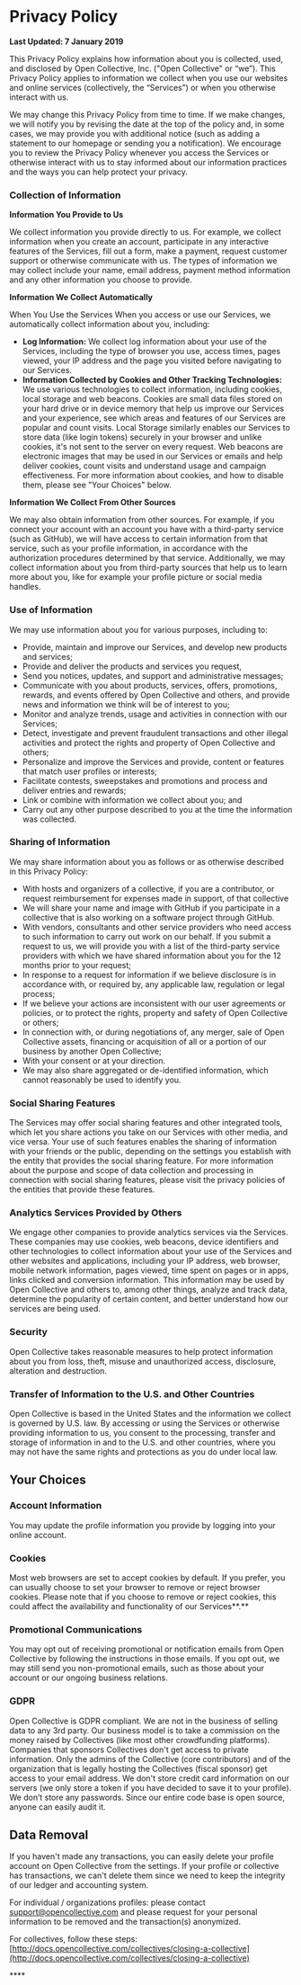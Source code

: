 # Privacy Policy

**Last Updated: 7 January 2019**

This Privacy Policy explains how information about you is collected, used, and disclosed by Open Collective, Inc. \("Open Collective" or “we”\). This Privacy Policy applies to information we collect when you use our websites and online services \(collectively, the “Services”\) or when you otherwise interact with us.

We may change this Privacy Policy from time to time. If we make changes, we will notify you by revising the date at the top of the policy and, in some cases, we may provide you with additional notice \(such as adding a statement to our homepage or sending you a notification\). We encourage you to review the Privacy Policy whenever you access the Services or otherwise interact with us to stay informed about our information practices and the ways you can help protect your privacy.

### Collection of Information

**Information You Provide to Us**

We collect information you provide directly to us. For example, we collect information when you create an account, participate in any interactive features of the Services, fill out a form, make a payment, request customer support or otherwise communicate with us. The types of information we may collect include your name, email address, payment method information and any other information you choose to provide.

**Information We Collect Automatically**

When You Use the Services When you access or use our Services, we automatically collect information about you, including:

* **Log Information:** We collect log information about your use of the Services, including the type of browser you use, access times, pages viewed, your IP address and the page you visited before navigating to our Services.
* **Information Collected by Cookies and Other Tracking Technologies:** We use various technologies to collect information, including cookies, local storage and web beacons. Cookies are small data files stored on your hard drive or in device memory that help us improve our Services and your experience, see which areas and features of our Services are popular and count visits. Local Storage similarly enables our Services to store data \(like login tokens\) securely in your browser and unlike cookies, it's not sent to the server on every request. Web beacons are electronic images that may be used in our Services or emails and help deliver cookies, count visits and understand usage and campaign effectiveness. For more information about cookies, and how to disable them, please see "Your Choices" below.

**Information We Collect From Other Sources**

We may also obtain information from other sources. For example, if you connect your account with an account you have with a third-party service \(such as GitHub\), we will have access to certain information from that service, such as your profile information, in accordance with the authorization procedures determined by that service. Additionally, we may collect information about you from third-party sources that help us to learn more about you, like for example your profile picture or social media handles.

### Use of Information

We may use information about you for various purposes, including to:

* Provide, maintain and improve our Services, and develop new products and services;
* Provide and deliver the products and services you request,
* Send you notices, updates, and support and administrative messages;
* Communicate with you about products, services, offers, promotions, rewards, and events offered by Open Collective and others, and provide news and information we think will be of interest to you;
* Monitor and analyze trends, usage and activities in connection with our Services;
* Detect, investigate and prevent fraudulent transactions and other illegal activities and protect the rights and property of Open Collective and others;
* Personalize and improve the Services and provide, content or features that match user profiles or interests;
* Facilitate contests, sweepstakes and promotions and process and deliver entries and rewards;
* Link or combine with information we collect about you; and
* Carry out any other purpose described to you at the time the information was collected.

### Sharing of Information

We may share information about you as follows or as otherwise described in this Privacy Policy:

* With hosts and organizers of a collective, if you are a contributor, or request reimbursement for expenses made in support, of that collective
* We will share your name and image with GitHub if you participate in a collective that is also working on a software project through GitHub.
* With vendors, consultants and other service providers who need access to such information to carry out work on our behalf. If you submit a request to us, we will provide you with a list of the third-party service providers with which we have shared information about you for the 12 months prior to your request;
* In response to a request for information if we believe disclosure is in accordance with, or required by, any applicable law, regulation or legal process;
* If we believe your actions are inconsistent with our user agreements or policies, or to protect the rights, property and safety of Open Collective or others;
* In connection with, or during negotiations of, any merger, sale of Open Collective assets, financing or acquisition of all or a portion of our business by another Open Collective;
* With your consent or at your direction.
* We may also share aggregated or de-identified information, which cannot reasonably be used to identify you.

### Social Sharing Features

The Services may offer social sharing features and other integrated tools, which let you share actions you take on our Services with other media, and vice versa. Your use of such features enables the sharing of information with your friends or the public, depending on the settings you establish with the entity that provides the social sharing feature. For more information about the purpose and scope of data collection and processing in connection with social sharing features, please visit the privacy policies of the entities that provide these features.

### Analytics Services Provided by Others

We engage other companies to provide analytics services via the Services. These companies may use cookies, web beacons, device identifiers and other technologies to collect information about your use of the Services and other websites and applications, including your IP address, web browser, mobile network information, pages viewed, time spent on pages or in apps, links clicked and conversion information. This information may be used by Open Collective and others to, among other things, analyze and track data, determine the popularity of certain content, and better understand how our services are being used.

### Security

Open Collective takes reasonable measures to help protect information about you from loss, theft, misuse and unauthorized access, disclosure, alteration and destruction.

### Transfer of Information to the U.S. and Other Countries

Open Collective is based in the United States and the information we collect is governed by U.S. law. By accessing or using the Services or otherwise providing information to us, you consent to the processing, transfer and storage of information in and to the U.S. and other countries, where you may not have the same rights and protections as you do under local law.

## Your Choices

### **Account Information**

You may update the profile information you provide by logging into your online account.

### **Cookies**

Most web browsers are set to accept cookies by default. If you prefer, you can usually choose to set your browser to remove or reject browser cookies. Please note that if you choose to remove or reject cookies, this could affect the availability and functionality of our Services**.**

### **Promotional Communications**

You may opt out of receiving promotional or notification emails from Open Collective by following the instructions in those emails. If you opt out, we may still send you non-promotional emails, such as those about your account or our ongoing business relations.

### GDPR

Open Collective is GDPR compliant. We are not in the business of selling data to any 3rd party. Our business model is to take a commission on the money raised by Collectives \(like most other crowdfunding platforms\). Companies that sponsors Collectives don't get access to private information. Only the admins of the Collective \(core contributors\) and of the organization that is legally hosting the Collectives \(fiscal sponsor\) get access to your email address. We don't store credit card information on our servers \(we only store a token if you have decided to save it to your profile\). We don’t store any passwords. Since our entire code base is open source, anyone can easily audit it.

## Data Removal

If you haven't made any transactions, you can easily delete your profile account on Open Collective from the settings. If your profile or collective has transactions, we can't delete them since we need to keep the integrity of our ledger and accounting system. 

For individual / organizations profiles: please contact support@opencollective.com and  please request for your personal information to be removed and the transaction\(s\) anonymized.  

For collectives, follow these steps: [http://docs.opencollective.com/collectives/closing-a-collective](http://docs.opencollective.com/collectives/closing-a-collective)

\*\*\*\*

